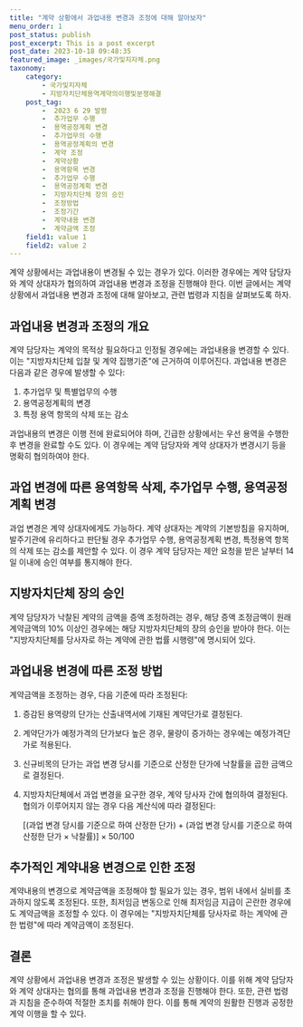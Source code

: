 ```yaml
---
title: "계약 상황에서 과업내용 변경과 조정에 대해 알아보자"
menu_order: 1
post_status: publish
post_excerpt: This is a post excerpt
post_date: 2023-10-18 09:48:35
featured_image: _images/국가및지자체.png
taxonomy:
    category:
        - 국가및지자체
        - 지방자치단체용역계약의이행및분쟁해결
    post_tag:
        -  2023 6 29 발령
        -  추가업무 수행
        -  용역공정계획 변경
        -  추가업무의 수행
        -  용역공정계획의 변경
        -  계약 조정
        -  계약상황
        -  용역항목 변경
        -  추가업무 수행
        -  용역공정계획 변경
        -  지방자치단체 장의 승인
        -  조정방법
        -  조정기간
        -  계약내용 변경
        -  계약금액 조정
    field1: value 1
    field2: value 2
---
```



계약 상황에서는 과업내용이 변경될 수 있는 경우가 있다. 이러한 경우에는 계약 담당자와 계약 상대자가 협의하여 과업내용 변경과 조정을 진행해야 한다. 이번 글에서는 계약 상황에서 과업내용 변경과 조정에 대해 알아보고, 관련 법령과 지침을 살펴보도록 하자.

## 과업내용 변경과 조정의 개요

계약 담당자는 계약의 목적상 필요하다고 인정될 경우에는 과업내용을 변경할 수 있다. 이는 "지방자치단체 입찰 및 계약 집행기준"에 근거하여 이루어진다. 과업내용 변경은 다음과 같은 경우에 발생할 수 있다:

1. 추가업무 및 특별업무의 수행
2. 용역공정계획의 변경
3. 특정 용역 항목의 삭제 또는 감소

과업내용의 변경은 이행 전에 완료되어야 하며, 긴급한 상황에서는 우선 용역을 수행한 후 변경을 완료할 수도 있다. 이 경우에는 계약 담당자와 계약 상대자가 변경시기 등을 명확히 협의하여야 한다.

## 과업 변경에 따른 용역항목 삭제, 추가업무 수행, 용역공정계획 변경

과업 변경은 계약 상대자에게도 가능하다. 계약 상대자는 계약의 기본방침을 유지하며, 발주기관에 유리하다고 판단될 경우 추가업무 수행, 용역공정계획 변경, 특정용역 항목의 삭제 또는 감소를 제안할 수 있다. 이 경우 계약 담당자는 제안 요청을 받은 날부터 14일 이내에 승인 여부를 통지해야 한다.

## 지방자치단체 장의 승인

계약 담당자가 낙찰된 계약의 금액을 증액 조정하려는 경우, 해당 증액 조정금액이 원래 계약금액의 10% 이상인 경우에는 해당 지방자치단체의 장의 승인을 받아야 한다. 이는 "지방자치단체를 당사자로 하는 계약에 관한 법률 시행령"에 명시되어 있다.

## 과업내용 변경에 따른 조정 방법

계약금액을 조정하는 경우, 다음 기준에 따라 조정된다:

1. 증감된 용역량의 단가는 산출내역서에 기재된 계약단가로 결정된다.
2. 계약단가가 예정가격의 단가보다 높은 경우, 물량이 증가하는 경우에는 예정가격단가로 적용된다.
3. 신규비목의 단가는 과업 변경 당시를 기준으로 산정한 단가에 낙찰률을 곱한 금액으로 결정된다.
4. 지방자치단체에서 과업 변경을 요구한 경우, 계약 당사자 간에 협의하여 결정된다. 협의가 이루어지지 않는 경우 다음 계산식에 따라 결정된다:

   [(과업 변경 당시를 기준으로 하여 산정한 단가) + (과업 변경 당시를 기준으로 하여 산정한 단가 × 낙찰률)] × 50/100

## 추가적인 계약내용 변경으로 인한 조정

계약내용의 변경으로 계약금액을 조정해야 할 필요가 있는 경우, 범위 내에서 실비를 초과하지 않도록 조정된다. 또한, 최저임금 변동으로 인해 최저임금 지급이 곤란한 경우에도 계약금액을 조정할 수 있다. 이 경우에는 "지방자치단체를 당사자로 하는 계약에 관한 법령"에 따라 계약금액이 조정된다.

## 결론

계약 상황에서 과업내용 변경과 조정은 발생할 수 있는 상황이다. 이를 위해 계약 담당자와 계약 상대자는 협의를 통해 과업내용 변경과 조정을 진행해야 한다. 또한, 관련 법령과 지침을 준수하여 적절한 조치를 취해야 한다. 이를 통해 계약의 원활한 진행과 공정한 계약 이행을 할 수 있다.
